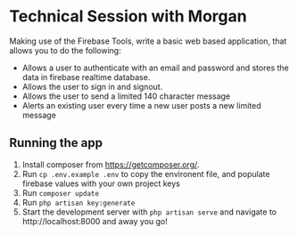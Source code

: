 # Technical Session with Morgan

Making use of the Firebase Tools, write a basic web based application, that allows you to do the following:
- Allows a user to authenticate with an email and password and stores the data in firebase realtime database.
- Allows the user to sign in and signout.
- Allows the user to send a limited 140 character message
- Alerts an existing user every time a new user posts a new limited message


## Running the app

1. Install composer from https://getcomposer.org/.
2. Run `cp .env.example .env` to copy the environent file, and populate firebase values with your own project keys
3. Run `composer update`
4. Run `php artisan key:generate`
5. Start the development server with `php artisan serve` and navigate to http://localhost:8000 and away you go!


